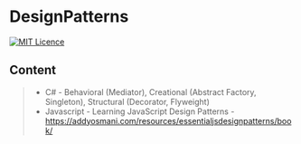 DesignPatterns
===================

[![MIT Licence](https://badges.frapsoft.com/os/mit/mit.svg?v=103)](https://opensource.org/licenses/mit-license.php)

Content
----------
> - C#
	- Behavioral (Mediator), Creational (Abstract Factory, Singleton), Structural (Decorator, Flyweight)
> -  Javascript
	- Learning JavaScript Design Patterns - https://addyosmani.com/resources/essentialjsdesignpatterns/book/
